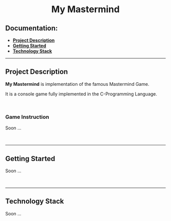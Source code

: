 <h1 align="center">My Mastermind</h1>

<h2>Documentation:</h2>
<ul>
    <li><a href="#project-description"><b>Project Description</b></a></li>
    <li><a href="#getting-started"><b>Getting Started</b></a></li>
    <li><a href="#technology-stack"><b>Technology Stack</b></a></li>
</ul>
<hr>

<!--Project Description-->
<div>
    <h2>Project Description</h2>
    <p><b>My Mastermind</b> is implementation of the famous Mastermind Game.</p>
    <p>It is a console game fully implemented in the C-Programming Language.</p><br>
    <h3>Game Instruction</h3>
    <p>Soon ...</p>
    <br>
</div>
<hr>

<!--Getting Started-->
<div>
    <h2>Getting Started</h2>
    <p>Soon ...</p><br>
</div>
<hr>

<!--Technology Stack-->
<div>
    <h2>Technology Stack</h2>
    <p>Soon ...</p>
</div>